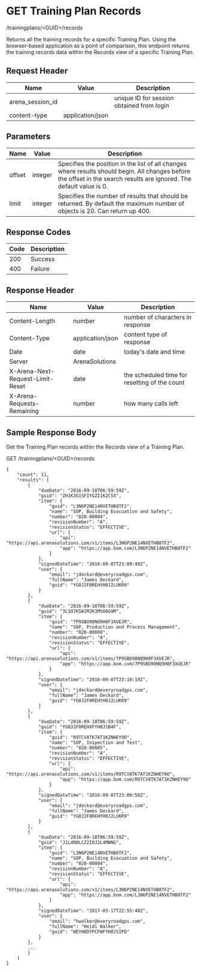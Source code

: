 # GET Training Plan Records
/trainingplans/&lt;GUID&gt;/records

Returns all the  training records for a specific Training Plan. Using the browser-based application as a point of comparison, this endpoint returns the training records data within the Records view of a specific Training Plan.

## Request Header

| Name  | Value  | Description  |
|  --- |  --- |  --- | 
| arena_session_id  |   | unique ID for session obtained from login  |
| content-type  | application/json  |   |

## Parameters

| Name  | Value  | Description  |
|  --- |  --- |  --- | 
| offset  | integer  | Specifies the position in the list of all changes where results should begin. All changes before the offset in the search results are ignored. The default value is 0.  |
| limit  | integer  | Specifies the number of results that should be returned. By default the maximum number of objects is 20. Can return up 400.  |

## Response Codes

| Code  | Description  |
|  --- |  --- | 
| 200  | Success  |
| 400  | Failure  |

## Response Header

| Name  | Value  | Description  |
|  --- |  --- |  --- | 
| Content-Length  | number  | number of characters in response  |
| Content-Type  | application/json  | content type of response  |
| Date  | date  | today's date and time  |
| Server  | ArenaSolutions  |   |
| X-Arena-Next-Request-Limit-Reset   | date  | the scheduled time for resetting of the count  |
| X-Arena-Requests-Remaining   | number  | how many calls left  |

## Sample Response Body
Get the Training Plan records within the Records view  of  a Training Plan.

GET /trainingplans/&lt;GUID&gt;/records

```
{
    "count": 11,
    "results": [
        {
            "dueDate": "2016-09-18T06:59:59Z",
            "guid": "ZH1K3G1SFIYGZI1K2C5X",
            "item": {
                "guid": "L3N6P2NE14NVETHB8TF2",
                "name": "SOP, Building Evacuation and Safety",
                "number": "020-00004",
                "revisionNumber": "A",
                "revisionStatus": "EFFECTIVE",
                "url": {
                    "api": "https://api.arenasolutions.com/v1/items/L3N6P2NE14NVETHB8TF2",
                    "app": "https://app.bom.com/L3N6P2NE14NVETHB8TF2"
                }
            },
            "signedDateTime": "2016-09-07T23:09:49Z",
            "user": {
                "email": "jdeckard@everyroadgps.com",
                "fullName": "James Deckard",
                "guid": "YG0J2F0REHYH0J2LUKR9"
            }
        },
        {
            "dueDate": "2016-09-18T06:59:59Z",
            "guid": "3L5O7K5WJM2K3M5O6G9M",
            "item": {
                "guid": "7P9SBO90NQ9H0F3XUEJR",
                "name": "SOP, Production and Process Management",
                "number": "020-00008",
                "revisionNumber": "A",
                "revisionStatus": "EFFECTIVE",
                "url": {
                    "api": "https://api.arenasolutions.com/v1/items/7P9SBO90NQ9H0F3XUEJR",
                    "app": "https://app.bom.com/7P9SBO90NQ9H0F3XUEJR"
                }
            },
            "signedDateTime": "2016-09-07T23:10:19Z",
            "user": {
                "email": "jdeckard@everyroadgps.com",
                "fullName": "James Deckard",
                "guid": "YG0J2F0REHYH0J2LUKR9"
            }
        },
        {
            "dueDate": "2016-09-18T06:59:59Z",
            "guid": "YG0J2F0REHXFYH0J1B4F",
            "item": {
                "guid": "R9TCV8TK7AT1KZNHEY9O",
                "name": "SOP, Inspection and Test",
                "number": "020-00005",
                "revisionNumber": "A",
                "revisionStatus": "EFFECTIVE",
                "url": {
                    "api": "https://api.arenasolutions.com/v1/items/R9TCV8TK7AT1KZNHEY9O",
                    "app": "https://app.bom.com/R9TCV8TK7AT1KZNHEY9O"
                }
            },
            "signedDateTime": "2016-09-07T23:09:58Z",
            "user": {
                "email": "jdeckard@everyroadgps.com",
                "fullName": "James Deckard",
                "guid": "YG0J2F0REHYH0J2LUKR9"
            }
        },
        {
            "dueDate": "2016-09-18T06:59:59Z",
            "guid": "J1L4N0LCZ2I0J2L4MWNG",
            "item": {
                "guid": "L3N6P2NE14NVETHB8TF2",
                "name": "SOP, Building Evacuation and Safety",
                "number": "020-00004",
                "revisionNumber": "A",
                "revisionStatus": "EFFECTIVE",
                "url": {
                    "api": "https://api.arenasolutions.com/v1/items/L3N6P2NE14NVETHB8TF2",
                    "app": "https://app.bom.com/L3N6P2NE14NVETHB8TF2"
                }
            },
            "signedDateTime": "2017-03-17T22:55:40Z",
            "user": {
                "email": "hwalker@everyroadgps.com",
                "fullName": "Heidi Walker",
                "guid": "WEYH0DYPCFWFYH0JSIPD"
            }
        },
        ...
        }
    ]
}
```
